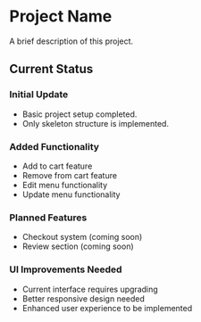 # Project Name

A brief description of this project.

## Current Status

### Initial Update
- Basic project setup completed.
- Only skeleton structure is implemented.

### Added Functionality
- Add to cart feature
- Remove from cart feature
- Edit menu functionality
- Update menu functionality

### Planned Features
- Checkout system (coming soon)
- Review section (coming soon)

### UI Improvements Needed
- Current interface requires upgrading
- Better responsive design needed
- Enhanced user experience to be implemented

